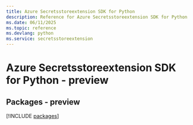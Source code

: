 ```yaml
---
title: Azure Secretsstoreextension SDK for Python
description: Reference for Azure Secretsstoreextension SDK for Python
ms.date: 06/11/2025
ms.topic: reference
ms.devlang: python
ms.service: secretsstoreextension
---
```

# Azure Secretsstoreextension SDK for Python - preview
## Packages - preview
[!INCLUDE [packages](secretsstoreextension-index.md)]